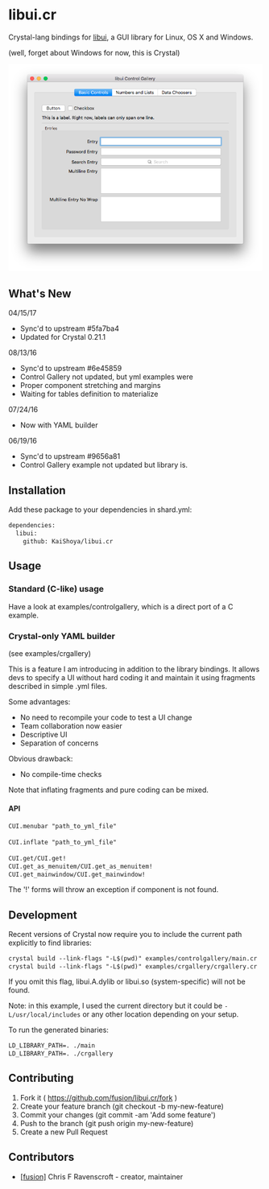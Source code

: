 # libui.cr

Crystal-lang bindings for [libui](https://github.com/andlabs/libui), a GUI library for Linux, OS X and Windows.

(well, forget about Windows for now, this is Crystal)

![OS X](https://raw.githubusercontent.com/andlabs/libui/master/examples/controlgallery/darwin.png)

## What's New

04/15/17
- Sync'd to upstream #5fa7ba4
- Updated for Crystal 0.21.1

08/13/16
- Sync'd to upstream #6e45859
- Control Gallery not updated, but yml examples were
- Proper component stretching and margins
- Waiting for tables definition to materialize

07/24/16
- Now with YAML builder

06/19/16
- Sync'd to upstream #9656a81
- Control Gallery example not updated but library is.

## Installation

Add these package to your dependencies in shard.yml:

    dependencies:
      libui:
        github: KaiShoya/libui.cr


## Usage

### Standard (C-like) usage

Have a look at examples/controlgallery, which is a direct port of a C example.

### Crystal-only YAML builder

(see examples/crgallery)

This is a feature I am introducing in addition to the library bindings.
It allows devs to specify a UI without hard coding it and maintain it using
fragments described in simple .yml files.

Some advantages:
- No need to recompile your code to test a UI change
- Team collaboration now easier
- Descriptive UI
- Separation of concerns

Obvious drawback:
- No compile-time checks

Note that inflating fragments and pure coding can be mixed.

#### API

    CUI.menubar "path_to_yml_file"

    CUI.inflate "path_to_yml_file"

    CUI.get/CUI.get!
    CUI.get_as_menuitem/CUI.get_as_menuitem!
    CUI.get_mainwindow/CUI.get_mainwindow!

The '!' forms will throw an exception if component is not found.

## Development

Recent versions of Crystal now require you to include the current path explicitly to find libraries:

    crystal build --link-flags "-L$(pwd)" examples/controlgallery/main.cr
    crystal build --link-flags "-L$(pwd)" examples/crgallery/crgallery.cr

If you omit this flag, libui.A.dylib or libui.so (system-specific) will not be found.

Note: in this example, I used the current directory but it could be `-L/usr/local/includes` or any
 other location depending on your setup.

To run the generated binaries:

    LD_LIBRARY_PATH=. ./main
    LD_LIBRARY_PATH=. ./crgallery

## Contributing

1. Fork it ( https://github.com/fusion/libui.cr/fork )
2. Create your feature branch (git checkout -b my-new-feature)
3. Commit your changes (git commit -am 'Add some feature')
4. Push to the branch (git push origin my-new-feature)
5. Create a new Pull Request

## Contributors

- [[fusion]](https://github.com/fusion) Chris F Ravenscroft - creator, maintainer
